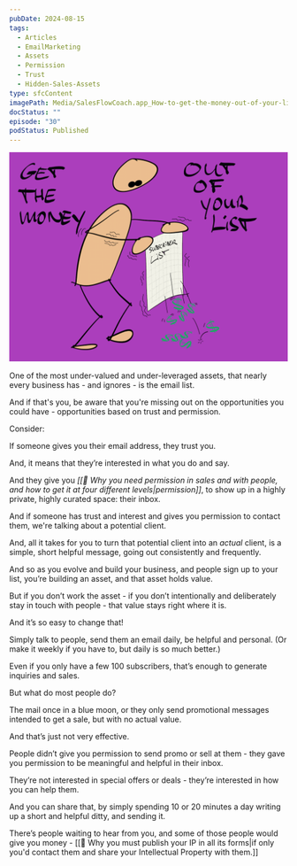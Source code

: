 ```yaml
---
pubDate: 2024-08-15
tags:
  - Articles
  - EmailMarketing
  - Assets
  - Permission
  - Trust
  - Hidden-Sales-Assets
type: sfcContent
imagePath: Media/SalesFlowCoach.app_How-to-get-the-money-out-of-your-list_MartinStellar.png
docStatus: ""
episode: "30"
podStatus: Published
---
```


![](Media/SalesFlowCoach.app_How-to-get-the-money-out-of-your-list_MartinStellar.png)

One of the most under-valued and under-leveraged assets, that nearly every business has - and ignores - is the email list.

And if that's you, be aware that you're missing out on the opportunities you could have - opportunities based on trust and permission. 

Consider: 

If someone gives you their email address, they trust you.

And, it means that they’re interested in what you do and say.

And they give you _[[📄 Why you need permission in sales and with people, and how to get it at four different levels|permission]]_, to show up in a highly private, highly curated space: their inbox.

And if someone has trust and interest and gives you permission to contact them, we're talking about a potential client.

And, all it takes for you to turn that potential client into an *actual* client, is a simple, short helpful message, going out consistently and frequently.

And so as you evolve and build your business, and people sign up to your list, you’re building an asset, and that asset holds value.

But if you don’t work the asset - if you don’t intentionally and deliberately stay in touch with people - that value stays right where it is.

And it’s so easy to change that!

Simply talk to people, send them an email daily, be helpful and personal. (Or make it weekly if you have to, but daily is so much better.)

Even if you only have a few 100 subscribers, that’s enough to generate inquiries and sales.

But what do most people do?

The mail once in a blue moon, or they only send promotional messages intended to get a sale, but with no actual value.

And that’s just not very effective.

People didn’t give you permission to send promo or sell at them - they gave you permission to be meaningful and helpful in their inbox.

They’re not interested in special offers or deals - they’re interested in how you can help them.

And you can share that, by simply spending 10 or 20 minutes a day writing up a short and helpful ditty, and sending it.

There’s people waiting to hear from you, and some of those people would give you money - [[📄 Why you must publish your IP in all its forms|if only you'd contact them and share your Intellectual Property with them.]]



